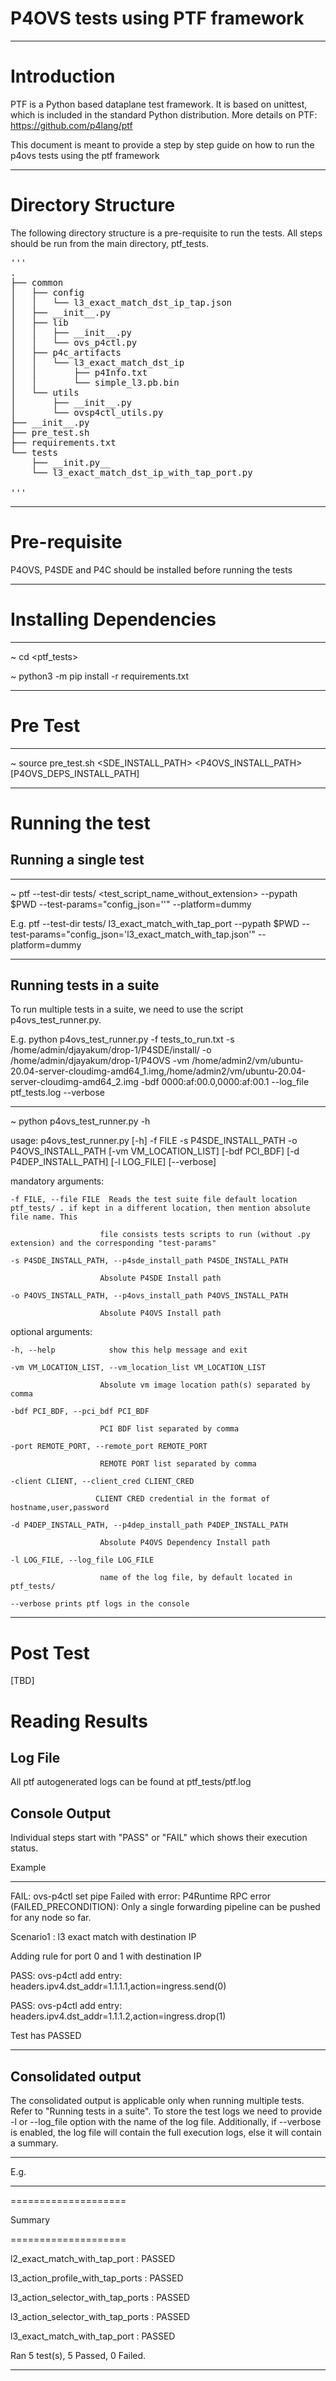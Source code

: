 # P4OVS tests using PTF framework

---

# Introduction

PTF is a Python based dataplane test framework. It is based on unittest, which
is included in the standard Python distribution. 
More details on PTF: https://github.com/p4lang/ptf 

This document is meant to provide a step by step guide on how to run the p4ovs tests using the ptf framework

---

# Directory Structure

The following directory structure is a pre-requisite to run the tests. All steps should be run from the main directory, ptf_tests.

<pre>
'''
.
├── common
│   ├── config
│   │   └── l3_exact_match_dst_ip_tap.json
│   ├── __init__.py
│   ├── lib
│   │   ├── __init__.py
│   │   └── ovs_p4ctl.py
│   ├── p4c_artifacts
│   │   └── l3_exact_match_dst_ip
│   │       ├── p4Info.txt
│   │       └── simple_l3.pb.bin
│   └── utils
│       ├── __init__.py
│       └── ovsp4ctl_utils.py
├── __init__.py
├── pre_test.sh
├── requirements.txt
└── tests
    ├── __init.py__
    └── l3_exact_match_dst_ip_with_tap_port.py

'''
</pre>

---

# Pre-requisite

P4OVS, P4SDE and P4C should be installed before running the tests

---

# Installing Dependencies

---
~ cd <ptf_tests>

~ python3 -m pip install -r requirements.txt

---

# Pre Test

---
~ source pre_test.sh <SDE_INSTALL_PATH> <P4OVS_INSTALL_PATH> [P4OVS_DEPS_INSTALL_PATH]

---

# Running the test


## Running a single test

---
~ ptf --test-dir tests/ <test_script_name_without_extension> --pypath $PWD --test-params="config_json='<config json file name>'" --platform=dummy

E.g. ptf --test-dir tests/ l3_exact_match_with_tap_port --pypath $PWD --test-params="config_json='l3_exact_match_with_tap.json'" --platform=dummy

---

## Running tests in a suite

To run multiple tests in a suite, we need to use the script p4ovs_test_runner.py.

E.g. python p4ovs_test_runner.py -f tests_to_run.txt -s /home/admin/djayakum/drop-1/P4SDE/install/ -o /home/admin/djayakum/drop-1/P4OVS -vm /home/admin2/vm/ubuntu-20.04-server-cloudimg-amd64_1.img,/home/admin2/vm/ubuntu-20.04-server-cloudimg-amd64_2.img -bdf 0000:af:00.0,0000:af:00.1  --log_file ptf_tests.log --verbose

---
~ python p4ovs_test_runner.py -h

usage: p4ovs_test_runner.py [-h] -f FILE -s P4SDE_INSTALL_PATH -o P4OVS_INSTALL_PATH [-vm VM_LOCATION_LIST] [-bdf PCI_BDF] [-d P4DEP_INSTALL_PATH] [-l LOG_FILE] [--verbose]


mandatory arguments:

    -f FILE, --file FILE  Reads the test suite file default location ptf_tests/ . if kept in a different location, then mention absolute file name. This

                        file consists tests scripts to run (without .py extension) and the corresponding "test-params"

    -s P4SDE_INSTALL_PATH, --p4sde_install_path P4SDE_INSTALL_PATH

                        Absolute P4SDE Install path

    -o P4OVS_INSTALL_PATH, --p4ovs_install_path P4OVS_INSTALL_PATH

                        Absolute P4OVS Install path



optional arguments:

    -h, --help            show this help message and exit

    -vm VM_LOCATION_LIST, --vm_location_list VM_LOCATION_LIST

                        Absolute vm image location path(s) separated by comma

    -bdf PCI_BDF, --pci_bdf PCI_BDF

                        PCI BDF list separated by comma

    -port REMOTE_PORT, --remote_port REMOTE_PORT

                        REMOTE PORT list separated by comma

    -client CLIENT, --client_cred CLIENT_CRED
                       
                       CLIENT CRED credential in the format of hostname,user,password

    -d P4DEP_INSTALL_PATH, --p4dep_install_path P4DEP_INSTALL_PATH

                        Absolute P4OVS Dependency Install path

    -l LOG_FILE, --log_file LOG_FILE

                        name of the log file, by default located in ptf_tests/

    --verbose prints ptf logs in the console

---

# Post Test

[TBD]

# Reading Results

## Log File
All ptf autogenerated logs can be found at ptf_tests/ptf.log

## Console Output

Individual steps start with "PASS" or "FAIL" which shows their execution status.

Example

---
FAIL: ovs-p4ctl set pipe Failed with error: P4Runtime RPC error (FAILED_PRECONDITION): Only a single forwarding pipeline can be pushed for any node so far.

Scenario1 : l3 exact match with destination IP

Adding rule for port 0 and 1 with destination IP

PASS: ovs-p4ctl add entry: headers.ipv4.dst_addr=1.1.1.1,action=ingress.send(0)

PASS: ovs-p4ctl add entry: headers.ipv4.dst_addr=1.1.1.2,action=ingress.drop(1)

Test has PASSED

---

## Consolidated output

The consolidated output is applicable only when running multiple tests. Refer to "Running tests in a suite".
To store the test logs we need to provide -l or --log_file option with the name of the log file.
Additionally, if --verbose is enabled, the log file will contain the full execution logs, 
else it will contain a summary.

---

E.g.

---

====================

Summary

====================

l2_exact_match_with_tap_port : PASSED

l3_action_profile_with_tap_ports : PASSED

l3_action_selector_with_tap_ports : PASSED

l3_action_selector_with_tap_ports : PASSED

l3_exact_match_with_tap_port : PASSED




Ran 5 test(s), 5 Passed, 0 Failed.

---
